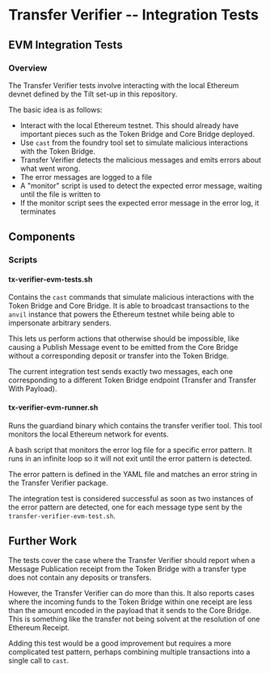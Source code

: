 # Transfer Verifier -- Integration Tests

## EVM Integration Tests

### Overview

The Transfer Verifier tests involve interacting with the local Ethereum devnet defined by the Tilt set-up in this repository.

The basic idea is as follows:
* Interact with the local Ethereum testnet. This should already have important pieces such as the Token Bridge and Core Bridge deployed.
* Use `cast` from the foundry tool set to simulate malicious interactions with the Token Bridge.
* Transfer Verifier detects the malicious messages and emits errors about what went wrong.
* The error messages are logged to a file
* A "monitor" script is used to detect the expected error message, waiting until the file is written to
* If the monitor script sees the expected error message in the error log, it terminates

## Components

### Scripts

#### tx-verifier-evm-tests.sh

Contains the `cast` commands that simulate malicious interactions with the Token Bridge and Core Bridge. It is able to broadcast
transactions to the `anvil` instance that powers the Ethereum testnet while being able to impersonate arbitrary senders.

This lets us perform actions that otherwise should be impossible, like causing a Publish Message event to be emitted from the Core Bridge
without a corresponding deposit or transfer into the Token Bridge.

The current integration test sends exactly two messages, each one corresponding to a different Token Bridge endpoint
(Transfer and Transfer With Payload).

#### tx-verifier-evm-runner.sh

Runs the guardiand binary which contains the transfer verifier tool. This tool monitors the local Ethereum network for events.

A bash script that monitors the error log file for a specific error pattern. It runs in an infinite loop so it will
not exit until the error pattern is detected.

The error pattern is defined in the YAML file and matches an error string in the Transfer Verifier package.

The integration test is considered successful as soon as two instances of the error pattern are detected, one for
each message type sent by the `transfer-verifier-evm-test.sh`.

## Further Work

The tests cover the case where the Transfer Verifier should report when a Message Publication receipt from the 
Token Bridge with a transfer type does not contain any deposits or transfers.

However, the Transfer Verifier can do more than this. It also reports cases where the incoming funds to the Token
Bridge within one receipt are less than the amount encoded in the payload that it sends to the Core Bridge. This
is something like the transfer not being solvent at the resolution of one Ethereum Receipt.

Adding this test would be a good improvement but requires a more complicated test pattern, perhaps combining
multiple transactions into a single call to `cast`.

